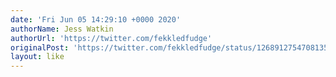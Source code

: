 ```yaml
---
date: 'Fri Jun 05 14:29:10 +0000 2020'
authorName: Jess Watkin
authorUrl: 'https://twitter.com/fekkledfudge'
originalPost: 'https://twitter.com/fekkledfudge/status/1268912754708135936'
layout: like
---
```

